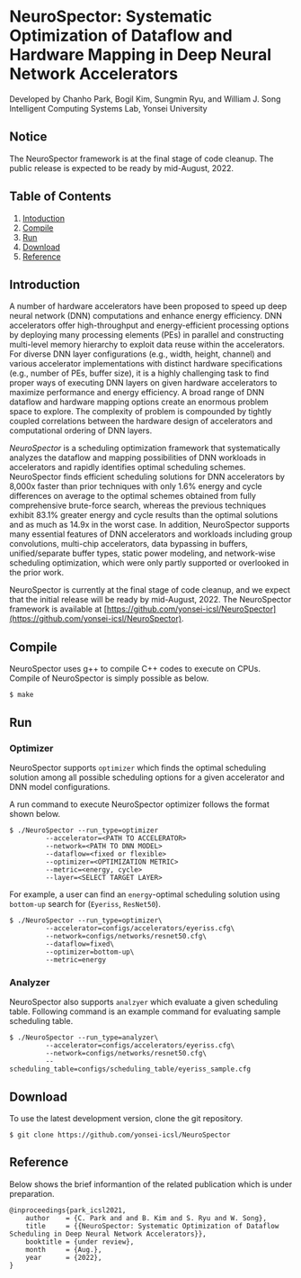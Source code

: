 # NeuroSpector: Systematic Optimization of Dataflow and Hardware Mapping in Deep Neural Network Accelerators
Developed by Chanho Park, Bogil Kim, Sungmin Ryu, and William J. Song\
Intelligent Computing Systems Lab, Yonsei University

## Notice
The NeuroSpector framework is at the final stage of code cleanup. The public release is expected to be ready by mid-August, 2022.

## Table of Contents
1. [Intoduction](#introduction)
2. [Compile](#compile)
3. [Run](#run)
4. [Download](#download)
5. [Reference](#reference)

## Introduction
A number of hardware accelerators have been proposed to speed up deep neural network (DNN) computations and enhance energy efficiency. DNN accelerators offer high-throughput and energy-efficient processing options by deploying many processing elements (PEs) in parallel and constructing multi-level memory hierarchy to exploit data reuse within the accelerators. For diverse DNN layer configurations (e.g., width, height, channel) and various accelerator implementations with distinct hardware specifications (e.g., number of PEs, buffer size), it is a highly challenging task to find proper ways of executing DNN layers on given hardware accelerators to maximize performance and energy efficiency. A broad range of DNN dataflow and hardware mapping options create an enormous problem space to explore. The complexity of problem is compounded by tightly coupled correlations between the hardware design of accelerators and computational ordering of DNN layers.

_NeuroSpector_ is a scheduling optimization framework that systematically analyzes the dataflow and mapping possibilities of DNN workloads in accelerators and rapidly identifies optimal scheduling schemes. NeuroSpector finds efficient scheduling solutions for DNN accelerators by 8,000x faster than prior techniques with only 1.6% energy and cycle differences on average to the optimal schemes obtained from fully comprehensive brute-force search, whereas the previous techniques exhibit 83.1% greater energy and cycle results than the optimal solutions and as much as 14.9x in the worst case. In addition, NeuroSpector supports many essential features of DNN accelerators and workloads including group convolutions, multi-chip accelerators, data bypassing in buffers, unified/separate buffer types, static power modeling, and network-wise scheduling optimization, which were only partly supported or overlooked in the prior work.

NeuroSpector is currently at the final stage of code cleanup, and we expect that the initial release will be ready by mid-August, 2022. The NeuroSpector framework is available at [https://github.com/yonsei-icsl/NeuroSpector](https://github.com/yonsei-icsl/NeuroSpector).

## Compile
NeuroSpector uses g++ to compile C++ codes to execute on CPUs. Compile of NeuroSpector is simply possible as below.

	$ make

## Run
### Optimizer
NeuroSpector supports `optimizer` which finds the optimal scheduling solution among all possible scheduling options for a given accelerator and DNN model configurations.  

A run command to execute NeuroSpector optimizer follows the format shown below.

	$ ./NeuroSpector --run_type=optimizer 
			 --accelerator=<PATH TO ACCELERATOR> 
			 --network=<PATH TO DNN MODEL> 
			 --dataflow=<fixed or flexible> 
			 --optimizer=<OPTIMIZATION METRIC> 
			 --metric=<energy, cycle> 
			 --layer=<SELECT TARGET LAYER>

For example, a user can find  an `energy`-optimal scheduling solution using `bottom-up` search for (`Eyeriss`, `ResNet50`).

	$ ./NeuroSpector --run_type=optimizer\
			 --accelerator=configs/accelerators/eyeriss.cfg\
			 --network=configs/networks/resnet50.cfg\
			 --dataflow=fixed\
			 --optimizer=bottom-up\
			 --metric=energy

### Analyzer
NeuroSpector also supports `analzyer` which evaluate a given scheduling table.
Following command is an example command for evaluating sample scheduling table.

	$ ./NeuroSpector --run_type=analyzer\
			 --accelerator=configs/accelerators/eyeriss.cfg\
			 --network=configs/networks/resnet50.cfg\
			 --scheduling_table=configs/scheduling_table/eyeriss_sample.cfg


## Download
To use the latest development version, clone the git repository.

	$ git clone https://github.com/yonsei-icsl/NeuroSpector

## Reference
Below shows the brief informantion of the related publication which is under preparation.

	@inproceedings{park_icsl2021,
	    author    = {C. Park and and B. Kim and S. Ryu and W. Song},
	    title     = {{NeuroSpector: Systematic Optimization of Dataflow Scheduling in Deep Neural Network Accelerators}},
	    booktitle = {under review},
	    month     = {Aug.},
	    year      = {2022},
	}
